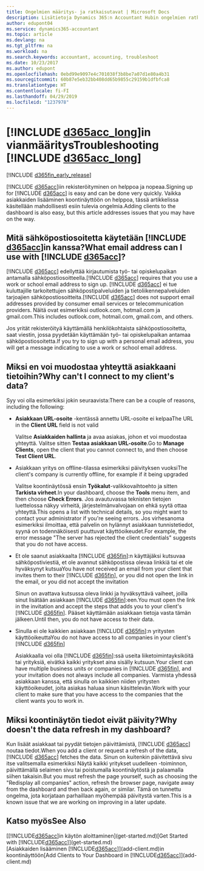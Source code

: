 ```yaml
---
title: Ongelmien määritys- ja ratkaisutavat | Microsoft Docs
description: Lisätietoja Dynamics 365:n Accountant Hubin ongelmien ratkaisemisesta.
author: edupont04
ms.service: dynamics365-accountant
ms.topic: article
ms.devlang: na
ms.tgt_pltfrm: na
ms.workload: na
ms.search.keywords: accountant, accounting, troubleshoot
ms.date: 10/23/2017
ms.author: edupont
ms.openlocfilehash: 0ebd99e9097e4c701038f3b8be7a07d1e80a4b31
ms.sourcegitcommit: 60b87e5eb32bb408dd65b9855c29159b1dfbfca8
ms.translationtype: HT
ms.contentlocale: fi-FI
ms.lasthandoff: 04/29/2019
ms.locfileid: "1237978"
---
```

# <a name="troubleshooting-include-d365acclongincludesd365acclongmdmd"></a><span data-ttu-id="1d48a-103">[!INCLUDE [d365acc_long](includes/d365acc_long_md.md)]in vianmääritys</span><span class="sxs-lookup"><span data-stu-id="1d48a-103">Troubleshooting [!INCLUDE [d365acc_long](includes/d365acc_long_md.md)]</span></span>
[!INCLUDE [d365fin_early_release](includes/d365fin_early_release.md.md)]

<span data-ttu-id="1d48a-104">[!INCLUDE [d365acc](includes/d365acc_md.md)]iin rekisteröityminen on helppoa ja nopeaa.</span><span class="sxs-lookup"><span data-stu-id="1d48a-104">Signing up for [!INCLUDE [d365acc](includes/d365acc_md.md)] is easy and can be done very quickly.</span></span> <span data-ttu-id="1d48a-105">Vaikka asiakkaiden lisääminen koontinäyttöön on helppoa, tässä artikkelissa käsitellään mahdollisesti esiin tulevia ongelmia.</span><span class="sxs-lookup"><span data-stu-id="1d48a-105">Adding clients to the dashboard is also easy, but this article addresses issues that you may have on the way.</span></span>

## <a name="what-email-address-can-i-use-with-include-d365accincludesd365accmdmd"></a><span data-ttu-id="1d48a-106">Mitä sähköpostiosoitetta käytetään [!INCLUDE [d365acc](includes/d365acc_md.md)]in kanssa?</span><span class="sxs-lookup"><span data-stu-id="1d48a-106">What email address can I use with [!INCLUDE [d365acc](includes/d365acc_md.md)]?</span></span>
<span data-ttu-id="1d48a-107">[!INCLUDE [d365acc](includes/d365acc_md.md)] edellyttää kirjautumista työ- tai opiskelupaikan antamalla sähköpostiosoitteella.</span><span class="sxs-lookup"><span data-stu-id="1d48a-107">[!INCLUDE [d365acc](includes/d365acc_md.md)] requires that you use a work or school email address to sign up.</span></span> <span data-ttu-id="1d48a-108">[!INCLUDE [d365acc](includes/d365acc_md.md)] ei tue kuluttajille tarkoitettujen sähköpostipalveluiden ja tietoliikennepalveluiden tarjoajien sähköpostiosoitteita.</span><span class="sxs-lookup"><span data-stu-id="1d48a-108">[!INCLUDE [d365acc](includes/d365acc_md.md)] does not support email addresses provided by consumer email services or telecommunication providers.</span></span> <span data-ttu-id="1d48a-109">Näitä ovat esimerkiksi outlook.com, hotmail.com ja gmail.com.</span><span class="sxs-lookup"><span data-stu-id="1d48a-109">This includes outlook.com, hotmail.com, gmail.com, and others.</span></span>  

<span data-ttu-id="1d48a-110">Jos yrität rekisteröityä käyttämällä henkilökohtaista sähköpostiosoitetta, saat viestin, jossa pyydetään käyttämään työ- tai opiskelupaikan antamaa sähköpostiosoitetta.</span><span class="sxs-lookup"><span data-stu-id="1d48a-110">If you try to sign up with a personal email address, you will get a message indicating to use a work or school email address.</span></span>  

## <a name="why-cant-i-connect-to-my-clients-data"></a><span data-ttu-id="1d48a-111">Miksi en voi muodostaa yhteyttä asiakkaani tietoihin?</span><span class="sxs-lookup"><span data-stu-id="1d48a-111">Why can't I connect to my client's data?</span></span>
<span data-ttu-id="1d48a-112">Syy voi olla esimerkiksi jokin seuraavista:</span><span class="sxs-lookup"><span data-stu-id="1d48a-112">There can be a couple of reasons, including the following:</span></span>

- <span data-ttu-id="1d48a-113">**Asiakkaan URL-osoite** -kentässä annettu URL-osoite ei kelpaa</span><span class="sxs-lookup"><span data-stu-id="1d48a-113">The URL in the **Client URL** field is not valid</span></span>  

  <span data-ttu-id="1d48a-114">Valitse **Asiakkaiden hallinta** ja avaa asiakas, johon et voi muodostaa yhteyttä. Valitse sitten **Testaa asiakkaan URL-osoite**.</span><span class="sxs-lookup"><span data-stu-id="1d48a-114">Go to **Manage Clients**, open the client that you cannot connect to, and then choose **Test Client URL**.</span></span>  
- <span data-ttu-id="1d48a-115">Asiakkaan yritys on offline-tilassa esimerkiksi päivityksen vuoksi</span><span class="sxs-lookup"><span data-stu-id="1d48a-115">The client's company is currently offline, for example if it being upgraded</span></span>

  <span data-ttu-id="1d48a-116">Valitse koontinäytössä ensin **Työkalut**-valikkovaihtoehto ja sitten **Tarkista virheet**.</span><span class="sxs-lookup"><span data-stu-id="1d48a-116">In your dashboard, choose the **Tools** menu item, and then choose **Check Errors**.</span></span> <span data-ttu-id="1d48a-117">Jos avautuvassa teknisten tietojen luettelossa näkyy virheitä, järjestelmänvalvojaan on ehkä syytä ottaa yhteyttä.</span><span class="sxs-lookup"><span data-stu-id="1d48a-117">This opens a list with technical details, so you might want to contact your administrator if you're seeing errors.</span></span> <span data-ttu-id="1d48a-118">Jos virhesanoma esimerkiksi ilmoittaa, että palvelin on hylännyt asiakkaan tunnistetiedot, syynä on todennäköisesti puuttuvat käyttöoikeudet.</span><span class="sxs-lookup"><span data-stu-id="1d48a-118">For example, the error message "The server has rejected the client credentials" suggests that you do not have access.</span></span>  
- <span data-ttu-id="1d48a-119">Et ole saanut asiakkaalta [!INCLUDE [d365fin](includes/d365fin_md.md)]:n käyttäjäksi kutsuvaa sähköpostiviestiä, et ole avannut sähköpostissa olevaa linkkiä tai et ole hyväksynyt kutsua</span><span class="sxs-lookup"><span data-stu-id="1d48a-119">You have not received an email from your client that invites them to their [!INCLUDE [d365fin](includes/d365fin_md.md)], or you did not open the link in the email, or you did not accept the invitation</span></span>

  <span data-ttu-id="1d48a-120">Sinun on avattava kutsussa oleva linkki ja hyväksyttävä vaiheet, joilla sinut lisätään asiakkaan [!INCLUDE [d365fin](includes/d365fin_md.md)]:een.</span><span class="sxs-lookup"><span data-stu-id="1d48a-120">You must open the link in the invitation and accept the steps that adds you to your client's [!INCLUDE [d365fin](includes/d365fin_md.md)].</span></span> <span data-ttu-id="1d48a-121">Pääset käyttämään asiakkaan tietoja vasta tämän jälkeen.</span><span class="sxs-lookup"><span data-stu-id="1d48a-121">Until then, you do not have access to their data.</span></span>  
- <span data-ttu-id="1d48a-122">Sinulla ei ole kaikkien asiakkaan [!INCLUDE [d365fin](includes/d365fin_md.md)]:n yritysten käyttöoikeutta</span><span class="sxs-lookup"><span data-stu-id="1d48a-122">You do not have access to all companies in your client's [!INCLUDE [d365fin](includes/d365fin_md.md)]</span></span>

  <span data-ttu-id="1d48a-123">Asiakkaalla voi olla [!INCLUDE [d365fin](includes/d365fin_md.md)]:ssä useita liiketoimintayksiköitä tai yrityksiä, eivätkä kaikki yritykset aina sisälly kutsuun.</span><span class="sxs-lookup"><span data-stu-id="1d48a-123">Your client can have multiple business units or companies in [!INCLUDE [d365fin](includes/d365fin_md.md)], and your invitation does not always include all companies.</span></span> <span data-ttu-id="1d48a-124">Varmista yhdessä asiakkaan kanssa, että sinulla on kaikkien niiden yritysten käyttöoikeudet, joita asiakas haluaa sinun käsittelevän.</span><span class="sxs-lookup"><span data-stu-id="1d48a-124">Work with your client to make sure that you have access to the companies that the client wants you to work in.</span></span>  

## <a name="why-doesnt-the-data-refresh-in-my-dashboard"></a><span data-ttu-id="1d48a-125">Miksi koontinäytön tiedot eivät päivity?</span><span class="sxs-lookup"><span data-stu-id="1d48a-125">Why doesn't the data refresh in my dashboard?</span></span>
<span data-ttu-id="1d48a-126">Kun lisäät asiakkaat tai pyydät tietojen päivittämistä, [!INCLUDE [d365acc](includes/d365acc_md.md)] noutaa tiedot.</span><span class="sxs-lookup"><span data-stu-id="1d48a-126">When you add a client or request a refresh of the data, [!INCLUDE [d365acc](includes/d365acc_md.md)] fetches the data.</span></span> <span data-ttu-id="1d48a-127">Sinun on kuitenkin päivitettävä sivu itse valitsemalla esimerkiksi Näytä kaikki yritykset uudelleen -toiminnon, päivittämällä selaimen sivu tai poistumalla koontinäytöstä ja palaamalla siihen takaisin.</span><span class="sxs-lookup"><span data-stu-id="1d48a-127">But you must refresh the page yourself, such as choosing the "Redisplay all companies" action, refresh the browser page, navigate away from the dashboard and then back again, or similar.</span></span> <span data-ttu-id="1d48a-128">Tämä on tunnettu ongelma, jota korjataan parhaillaan myöhempää päivitystä varten.</span><span class="sxs-lookup"><span data-stu-id="1d48a-128">This is a known issue that we are working on improving in a later update.</span></span>  

## <a name="see-also"></a><span data-ttu-id="1d48a-129">Katso myös</span><span class="sxs-lookup"><span data-stu-id="1d48a-129">See Also</span></span>
<span data-ttu-id="1d48a-130">[[!INCLUDE[d365acc](includes/d365acc_md.md)]in käytön aloittaminen](get-started.md)</span><span class="sxs-lookup"><span data-stu-id="1d48a-130">[Get Started with [!INCLUDE[d365acc](includes/d365acc_md.md)]](get-started.md)</span></span>  
<span data-ttu-id="1d48a-131">[Asiakkaiden lisääminen [!INCLUDE[d365acc](includes/d365acc_md.md)]](add-client.md)in koontinäyttöön</span><span class="sxs-lookup"><span data-stu-id="1d48a-131">[Add Clients to Your Dashboard in [!INCLUDE[d365acc](includes/d365acc_md.md)]](add-client.md)</span></span>  
